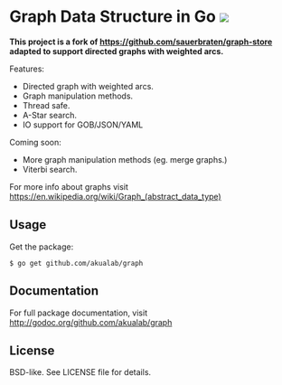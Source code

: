 # Graph Data Structure in Go <a href="http://goci.me/project/github.com/akualab/graph"><img src="http://goci.me/project/image/github.com/akualab/graph" /></a>

**This project is a fork of https://github.com/sauerbraten/graph-store adapted to support directed graphs with weighted arcs.**

Features:
* Directed graph with weighted arcs.
* Graph manipulation methods.
* Thread safe.
* A-Star search.
* IO support for GOB/JSON/YAML

Coming soon:
* More graph manipulation methods (eg. merge graphs.)
* Viterbi search.

For more info about graphs visit https://en.wikipedia.org/wiki/Graph_(abstract_data_type)

## Usage

Get the package:

	$ go get github.com/akualab/graph

## Documentation

For full package documentation, visit http://godoc.org/github.com/akualab/graph


## License

BSD-like. See LICENSE file for details.
